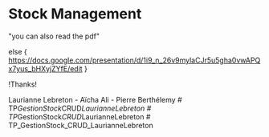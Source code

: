 # Stock Management
"you can also read the pdf"

else { https://docs.google.com/presentation/d/1i9_n_26v9mylaCJr5u5gha0vwAPQx7yus_bHXyjZYfE/edit }

!Thanks!

Laurianne Lebreton - Aïcha Ali - Pierre Berthélemy
#   T P _ G e s t i o n S t o c k _ C R U D _ L a u r i a n n e L e b r e t o n  
 #   T P _ G e s t i o n S t o c k _ C R U D _ L a u r i a n n e L e b r e t o n  
 # TP_GestionStock_CRUD_LaurianneLebreton
